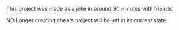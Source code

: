 This project was made as a joke in around 30 minutes with friends.


NO Longer creating cheats project will be left in its current state.

